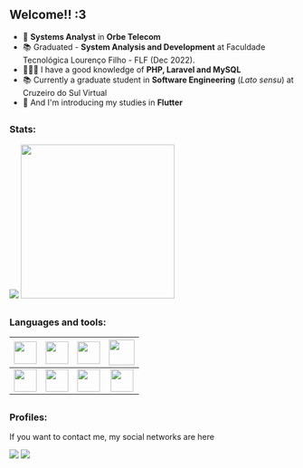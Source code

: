 ## Welcome!! :3

- 🔭 **Systems Analyst** in **Orbe Telecom**
- 📚 Graduated - **System Analysis and Development** at Faculdade Tecnológica Lourenço Filho - FLF (Dec 2022).</li>
- 👩🏻‍💻 I have a good knowledge of **PHP, Laravel and MySQL**
- 📚 Currently a graduate student in **Software Engineering** (*Lato sensu*) at Cruzeiro do Sul Virtual
- 🌱 And I'm introducing my studies in **Flutter**

##

### Stats:

<div style="display: inline;">
  <img src="https://github-readme-stats.vercel.app/api?username=AdryanneKelly&show_icons=true&theme=tokyonight" />
  <img width='272em' src="https://github-readme-stats.vercel.app/api/top-langs/?username=AdryanneKelly&langs_count=10&layout=compact&theme=tokyonight" />
</div>

##

### Languages and tools:

| <img width='40' heigth='40' src="https://avatars.githubusercontent.com/u/64450473?s=48&v=4" /> | <img width='40' heigth='40' src="https://cdn.jsdelivr.net/gh/devicons/devicon/icons/laravel/laravel-plain-wordmark.svg" /> | <img width='40' heigth='40' src="https://cdn.jsdelivr.net/gh/devicons/devicon/icons/mysql/mysql-original.svg" /> | <img width='45' heigth='45' src="https://cdn.jsdelivr.net/gh/devicons/devicon/icons/php/php-plain.svg" /> |
| :--------: | :------: | :-------: | :-------------: |
| <img width='40' heigth='40' src="https://cdn.jsdelivr.net/gh/devicons/devicon/icons/javascript/javascript-plain.svg" /> | <img width='40' heigth='40' src="https://cdn.jsdelivr.net/gh/devicons/devicon/icons/bootstrap/bootstrap-original.svg" /> | <img width='40' heigth='40' src="https://cdn.jsdelivr.net/gh/devicons/devicon/icons/html5/html5-original.svg" /> | <img width='40' heigth='40' src="https://cdn.jsdelivr.net/gh/devicons/devicon/icons/css3/css3-original.svg" /> | 




<!-- <div style="display: inline;">
<img width='45' heigth='45' src="https://cdn.jsdelivr.net/gh/devicons/devicon/icons/javascript/javascript-plain.svg" />
<img width='45' heigth='45' src="https://cdn.jsdelivr.net/gh/devicons/devicon/icons/css3/css3-original.svg" />
<img width='45' heigth='45' src="https://cdn.jsdelivr.net/gh/devicons/devicon/icons/html5/html5-original.svg" />
<img width='45' heigth='45' src="https://cdn.jsdelivr.net/gh/devicons/devicon/icons/bootstrap/bootstrap-original.svg" />
<img width='45' heigth='45' src="https://cdn.jsdelivr.net/gh/devicons/devicon/icons/php/php-plain.svg" />
<img width='45' heigth='45' src="https://cdn.jsdelivr.net/gh/devicons/devicon/icons/mysql/mysql-original.svg" />
<img width='45' heigth='45' src="https://cdn.jsdelivr.net/gh/devicons/devicon/icons/laravel/laravel-plain-wordmark.svg" />  
</div>
-->

##

### Profiles:

If you want to contact me, my social networks are here

<a href="https://www.linkedin.com/in/adryanne-kelly/"><img src="https://img.shields.io/badge/linkedin-%230077B5.svg?style=for-the-badge&logo=linkedin&logoColor=white"/></a>
<a href="https://www.instagram.com/drysilva____/"><img src="https://img.shields.io/badge/Instagram-%23E4405F.svg?style=for-the-badge&logo=Instagram&logoColor=white"/></a>


<!--
##
### #100 Dias de Código 
<a href="https://100-dias-de-codigo-github-readme.vercel.app/?username=ackalantys">
  <img src="https://100-dias-de-codigo-github-readme.vercel.app/?username=ackalantys" width="450" height="195" alt="Progresso 100 dias de codigo">
</a>
**AdryanneKelly/AdryanneKelly** is a ✨ _special_ ✨ repository because its `README.md` (this file) appears on your GitHub profile.

Here are some ideas to get you started:

- 🔭 I’m currently working on ...
- 🌱 I’m currently learning ...
- 👯 I’m looking to collaborate on ...
- 🤔 I’m looking for help with ...
- 💬 Ask me about ...
- 📫 How to reach me: ...
- 😄 Pronouns: ...
- ⚡ Fun fact: ...
-->
